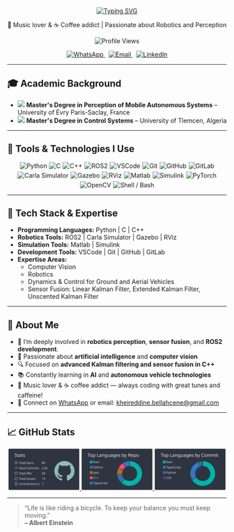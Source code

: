 <div align="center" width="50%">
  <!--
  <img 
    src="https://github.com/kheiro-bellahcene/kheiro-bellahcene/blob/main/assets/Kheir_Eddine%20BELLAHCENE_1.png" 
    alt="Me coding" 
    width="500"
  />
 -->
  <br><br>
  <p align="center">
    <a href="https://git.io/typing-svg">
      <img src="https://readme-typing-svg.demolab.com?color=000000&font=Verdana&size=28&pause=1500&center=true&width=600&lines=%F0%9F%91%8B+Hi%2C+I'm+Kheir+Eddine+BELLAHCENE;Computer+Vision+Engineer;Passionate+about+Robotics+%26+Perception;Welcome+to+my+GitHub!" alt="Typing SVG" />
    </a>
  </p>

  <p>🎵 Music lover & ☕ Coffee addict | Passionate about Robotics and Perception</p>
<!--
  <details>
    <summary><strong>Busy coding & vibing to:</strong></summary>
    <p>
      <a href="https://open.spotify.com/user/somnathpaul" target="_blank" rel="noopener noreferrer">
        <img src="https://spotify-readme.sp-xd.vercel.app/api/spotify" alt="Spotify Now Playing" />
      </a>
    </p>
  </details>
-->
  <p>
    <img src="https://komarev.com/ghpvc/?username=kheiro-bellahcene&style=flat&color=orange&label=PROFILE+VIEWS" alt="Profile Views" />
    <!--
    <img src="https://hits.seeyoufarm.com/api/count/incr/badge.svg?url=https%3A%2F%2Fgithub.com%2FSP-XD&count_bg=%2379C83D&title_bg=%23555555&icon=mediafire.svg&icon_color=%23E7E7E7&title=HITS&edge_flat=false" alt="Hits" />
    -->
  </p>

  <p>
    <a href="https://wa.me/33748463647" target="_blank" rel="noopener noreferrer" style="margin-right: 8px;">
      <img src="https://img.shields.io/badge/WhatsApp-25D366?style=flat&logo=whatsapp&logoColor=white" alt="WhatsApp" />
    </a>
    <a href="mailto:kheireddine.bellahcene@gmail.com" target="_blank" rel="noopener noreferrer" style="margin-right: 8px;">
      <img src="https://img.shields.io/badge/Email-D14836?style=flat&logo=gmail&logoColor=white" alt="Email" />
    </a>
    <a href="https://www.linkedin.com/in/kheir-eddine-bellahcene/" target="_blank" rel="noopener noreferrer">
      <img src="https://img.shields.io/badge/LinkedIn-0077B5?style=flat&logo=linkedin&logoColor=white" alt="LinkedIn" />
    </a> 
  </p>
</div>

---
## 🎓 Academic Background
- <img src="https://flagcdn.com/w20/fr.png" width="20"/> **Master's Degree in Perception of Mobile Autonomous Systems** – University of Évry Paris-Saclay, France  
- <img src="https://flagcdn.com/w20/dz.png" width="20"/> **Master's Degree in Control Systems** – University of Tlemcen, Algeria



---

## 🚀 Tools & Technologies I Use

<div style="display: flex; flex-wrap: wrap; gap: 5px; justify-content: center;">
  <img src="https://img.shields.io/badge/Python-FFD43B?style=flat&logo=python&logoColor=darkgreen" alt="Python" />
  <img src="https://img.shields.io/badge/C-00599C?style=flat&logo=c&logoColor=white" alt="C" />
  <img src="https://img.shields.io/badge/C++-00599C?style=flat&logo=c%2B%2B&logoColor=white" alt="C++" />
  <img src="https://img.shields.io/badge/ROS2-3C3C3D?style=flat&logo=ros&logoColor=white" alt="ROS2" />
  <img src="https://img.shields.io/badge/VSCode-007ACC?style=flat&logo=visual-studio-code&logoColor=white" alt="VSCode" />
  <img src="https://img.shields.io/badge/Git-F05032?style=flat&logo=git&logoColor=white" alt="Git" />
  <img src="https://img.shields.io/badge/GitHub-181717?style=flat&logo=github&logoColor=white" alt="GitHub" />
  <img src="https://img.shields.io/badge/GitLab-FC6D26?style=flat&logo=gitlab&logoColor=white" alt="GitLab" />
  <img src="https://img.shields.io/badge/Carla-2392e4?style=flat&logo=carla&logoColor=white" alt="Carla Simulator" />
  <img src="https://img.shields.io/badge/Gazebo-3a2e2e?style=flat&logo=gazebo&logoColor=white" alt="Gazebo" />
  <img src="https://img.shields.io/badge/RViz-5792c4?style=flat&logo=robotics&logoColor=white" alt="RViz" />
  <img src="https://img.shields.io/badge/Matlab-0076A8?style=flat&logo=mathworks&logoColor=white" alt="Matlab" />
  <img src="https://img.shields.io/badge/Simulink-D91E18?style=flat&logo=simulink&logoColor=white" alt="Simulink" />
  <img src="https://img.shields.io/badge/PyTorch-EE4C2C?style=flat&logo=pytorch&logoColor=white" alt="PyTorch" />
  <img src="https://img.shields.io/badge/OpenCV-ADD8E6?style=flat&logo=opencv&logoColor=white" alt="OpenCV" />
  <img src="https://img.shields.io/badge/Shell-4EAA25?style=flat&logo=gnu-bash&logoColor=white" alt="Shell / Bash" />
</div>


---

## 💼 Tech Stack & Expertise
- **Programming Languages:** Python | C | C++  
- **Robotics Tools:** ROS2 | Carla Simulator | Gazebo | RViz
- **Simulation Tools:** Matlab | Simulink 
- **Development Tools:** VSCode | Git | GitHub | GitLab  
- **Expertise Areas:**  
  - Computer Vision
  - Robotics  
  - Dynamics & Control for Ground and Aerial Vehicles    
  - Sensor Fusion: Linear Kalman Filter, Extended Kalman Filter, Unscented Kalman Filter  

---

## 📌 About Me

- 🚧 I’m deeply involved in **robotics perception**, **sensor fusion**, and **ROS2 development**.  
- 🤖 Passionate about **artificial intelligence** and **computer vision**  
- 🔍 Focused on **advanced Kalman filtering and sensor fusion in C++**  
- 📚 Constantly learning in **AI** and **autonomous vehicle technologies**  
- 🎵 Music lover & ☕ coffee addict — always coding with great tunes and caffeine!  
- 💬 Connect on [WhatsApp](https://wa.me/33748463647) or email: [kheireddine.bellahcene@gmail.com](mailto:kheireddine.bellahcene@gmail.com)  

---

## 📈 GitHub Stats

<div align="center">
  <a href="https://github.com/SP-XD">
    <img src="https://raw.githubusercontent.com/SP-XD/profile-summary-cards/master/profile-summary-card-output/nord_dark/3-stats.svg" width="32.5%" />
    <img src="https://raw.githubusercontent.com/SP-XD/profile-summary-cards/master/profile-summary-card-output/nord_dark/1-repos-per-language.svg" width="32.5%" />
    <img src="https://raw.githubusercontent.com/SP-XD/profile-summary-cards/master/profile-summary-card-output/nord_dark/2-most-commit-language.svg" width="32.5%" />
  </a>
</div>

---

> “Life is like riding a bicycle. To keep your balance you must keep moving.”  
> **– Albert Einstein**
